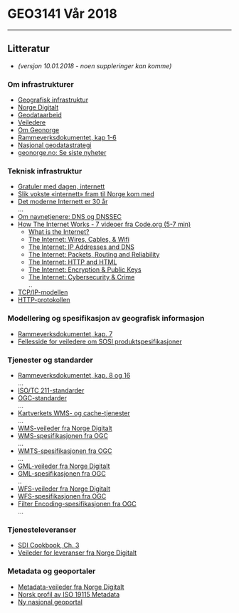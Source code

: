 # GEO3141 Vår 2018

---

## Litteratur

- *(versjon 10.01.2018 - noen suppleringer kan komme)*

### Om infrastrukturer

- [Geografisk infrastruktur][1]
- [Norge Digitalt][6]
- [Geodataarbeid][3]
- [Veiledere][7]
- [Om Geonorge][4]
- [Rammeverksdokumentet, kap 1-6][2]
- [Nasjonal geodatastrategi][5]
- [geonorge.no: Se siste nyheter][8]

### Teknisk infrastruktur

- [Gratuler med dagen, internett](http://www.digi.no/artikler/gratuler-med-dagen-internett/287891)
- [Slik vokste «internett» fram til Norge kom med](http://www.digi.no/artikler/slik-vokste-internett-fram-til-norge-kom-med/366838)
- [Det moderne Internett er 30 år](http://www.digi.no/artikler/det-moderne-internett-er-30-ar/292110)  
  ...
- [Om navnetjenere: DNS og DNSSEC](https://www.youtube.com/watch?v=Z8SSiVnPIHE)
- [How The Internet Works - 7 videoer fra Code.org (5-7 min)](https://www.youtube.com/playlist?list=PLzdnOPI1iJNfMRZm5DDxco3UdsFegvuB7)
  - [What is the Internet?](https://www.youtube.com/watch?v=Dxcc6ycZ73M&list=PLzdnOPI1iJNfMRZm5DDxco3UdsFegvuB7&index=1)
  - [The Internet: Wires, Cables, & Wifi](https://www.youtube.com/watch?v=ZhEf7e4kopM&list=PLzdnOPI1iJNfMRZm5DDxco3UdsFegvuB7&index=2)
  - [The Internet: IP Addresses and DNS](https://www.youtube.com/watch?v=5o8CwafCxnU&index=3&list=PLzdnOPI1iJNfMRZm5DDxco3UdsFegvuB7)
  - [The Internet: Packets, Routing and Reliability](https://www.youtube.com/watch?v=AYdF7b3nMto&index=4&list=PLzdnOPI1iJNfMRZm5DDxco3UdsFegvuB7)
  - [The Internet: HTTP and HTML](https://www.youtube.com/watch?v=kBXQZMmiA4s&index=5&list=PLzdnOPI1iJNfMRZm5DDxco3UdsFegvuB7)
  - [The Internet: Encryption & Public Keys](https://www.youtube.com/watch?v=ZghMPWGXexs&index=6&list=PLzdnOPI1iJNfMRZm5DDxco3UdsFegvuB7)
  - [The Internet: Cybersecurity & Crime](https://www.youtube.com/watch?v=AuYNXgO_f3Y&index=7&list=PLzdnOPI1iJNfMRZm5DDxco3UdsFegvuB7)  
  ..
- [TCP/IP-modellen](http://www.slideshare.net/niket7861/tcpip-21765303)
- [HTTP-protokollen](http://www.slideshare.net/ChuongMai/http-protocol-basic)

### Modellering og spesifikasjon av geografisk informasjon

- [Rammeverksdokumentet, kap. 7][1]
- [Fellesside for veiledere om SOSI produktspesifikasjoner][7]

### Tjenester og standarder

- [Rammeverksdokumentet, kap. 8 og 16][1]  
  ...
- [ISO/TC 211-standarder](http://www.iso.org/iso/home/store/catalogue_tc/catalogue_tc_browse.htm?commid=54904)
- [OGC-standarder](http://www.opengeospatial.org/docs/is)  
  ...
- [Kartverkets WMS- og cache-tjenester](http://www.kartverket.no/Kart/Gratis-kartdata/WMS-tjenester/)  
  ...
- [WMS-veileder fra Norge Digitalt][7]
- [WMS-spesifikasjonen fra OGC](http://www.opengeospatial.org/standards/wms)  
  ...
- [WMTS-spesifikasjonen fra OGC](http://www.opengeospatial.org/standards/wmts)  
  ...
- [GML-veileder fra Norge Digitalt][7]
- [GML-spesifikasjonen fra OGC](http://www.opengeospatial.org/standards/gml)  
  ..
- [WFS-veileder fra Norge Digitalt][7]
- [WFS-spesifikasjonen fra OGC](http://www.opengeospatial.org/standards/gml)  
- [Filter Encoding-spesifikasjonen fra OGC](http://www.opengeospatial.org/standards/filter)  
  ...

### Tjenesteleveranser

- [SDI Cookbook, Ch. 3](http://gsdiassociation.org/images/publications/cookbooks/SDI_Cookbook_from_Wiki_2009.pdf)
- [Veileder for leveranser fra Norge Digitalt][7]

### Metadata og geoportaler

- [Metadata-veileder fra Norge Digitalt][7]
- [Norsk profil av ISO 19115 Metadata](http://www.kartverket.no/globalassets/standard/sosi-standarden-del-1-og-2/sosi-standarden/del1_5_metadataprofil.pdf)
- [Ny nasjonal geoportal](https://www.geonorge.no/aktuelt/om-geonorge/ny-nasjonal-geoportal/)

[1]:https://www.geonorge.no/Geodataarbeid/geografisk-infrastruktur/
[2]:https://www.geonorge.no/globalassets/geonorge2/veiledere/rammeverk2012_11_28.pdf
[3]:https://www.geonorge.no/Geodataarbeid
[4]:https://www.geonorge.no/aktuelt/om-geonorge/
[5]:https://www.geonorge.no/Geodataarbeid/geografisk-infrastruktur/Norge-digitalt/nasjonal-geodatastrategi/
[6]:https://www.geonorge.no/Geodataarbeid/geografisk-infrastruktur/Norge-digitalt/
[7]:https://www.geonorge.no/Geodataarbeid/Levere-kartdata/veiledere/
[8]:https://www.geonorge.no/aktuelt/Nyheter/Se-siste-nyheter/
